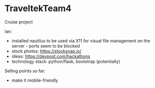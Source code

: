# TraveltekTeam4

Cruise project

Ian:
- installed nautilus to be used via X11 for visual file management on the server - ports seem to be blocked
- stock photos: https://stocksnap.io/
- ideas: https://devpost.com/hackathons
- technology stack: python/flask, bootstrap (potentially)

Selling points so far:
- make it mobile-friendly
